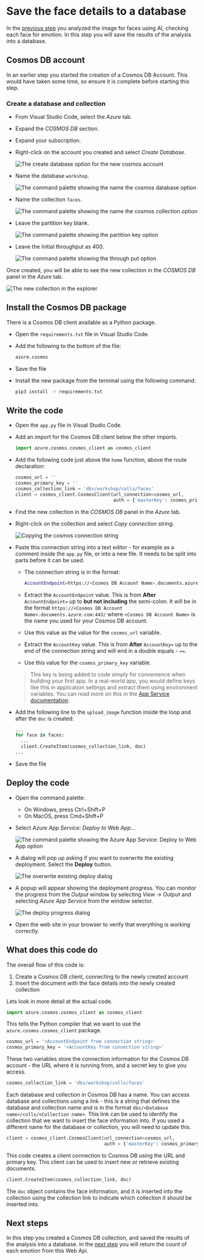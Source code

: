 # Save the face details to a database

In the [previous step](./AnalyseThePhotoUsingAI.md) you analyzed the image for faces using AI, checking each face for emotion. In this step you will save the results of the analysis into a database.

## Cosmos DB account

In an earlier step you started the creation of a Cosmos DB Account. This would have taken some time, so ensure it is complete before starting this step.

### Create a database and collection

* From Visual Studio Code, select the *Azure* tab.

* Expand the *COSMOS DB* section.

* Expand your subscription.

* Right-click on the account you created and select *Create Database*.

  ![The create database option for the new cosmos account](../Images/CreateCosmosDbDatabase.png)

* Name the database `workshop`.
  
  ![The command palette showing the name the cosmos database option](../Images/CosmosDatabaseName.png)

* Name the collection `faces`.
  
  ![The command palette showing the name the cosmos collection option](../Images/CosmosCollectionName.png)

* Leave the partition key blank.
  
  ![The command palette showing the partition key option](../Images/CosmosPartitionKey.png)

* Leave the initial throughput as 400.
  
  ![The command palette showing the through put option](../Images/CosmosThroughPut.png)

Once created, you will be able to see the new collection in the *COSMOS DB* panel in the *Azure* tab.

![The new collection in the explorer](../Images/CosmosCollectionInExplorer.png)

## Install the Cosmos DB package

There is a Cosmos DB client available as a Python package.

* Open the `requirements.txt` file in Visual Studio Code.

* Add the following to the bottom of the file:

  ```python
  azure.cosmos
  ```

* Save the file

* Install the new package from the terminal using the following command:
  
  ```sh
  pip3 install -r requirements.txt
  ```

## Write the code

* Open the `app.py` file in Visual Studio Code.

* Add an import for the Cosmos DB client below the other imports.
  
  ```python
  import azure.cosmos.cosmos_client as cosmos_client
  ```

* Add the following code just above the `home` function, above the route declaration:
  
  ```python
  cosmos_url = ''
  cosmos_primary_key = ''
  cosmos_collection_link = 'dbs/workshop/colls/faces'
  client = cosmos_client.CosmosClient(url_connection=cosmos_url,
                                      auth = {'masterKey': cosmos_primary_key})
  ```

* Find the new collection in the *COSMOS DB* panel in the *Azure* tab.

* Right-click on the collection and select *Copy connection string*.
  
  ![Copying the cosmos connection string](../Images/CopyConnectionString.png)

* Paste this connection string into a text editor - for example as a comment inside the `app.py` file, or into a new file. It needs to be split into parts before it can be used.

  * The connection string is in the format:
  
    ```sh
    AccountEndpoint=https://<Cosmos DB Account Name>.documents.azure.com:443/;AccountKey=<Your key>
    ```
  
  * Extract the `AccountEndpoint` value. This is from **After** `AccountEndpoint=` up to **but not including** the semi-colon. It will be in the format `https://<Cosmos DB Account Name>.documents.azure.com:443/` where `<Cosmos DB Account Name>` is the name you used for your Cosmos DB account.
  
  * Use this value as the value for the `cosmos_url` variable.

  * Extract the `AccountKey` value. This is from **After** `AccountKey=` up to the end of the connection string and will end in a double equals - `==`.

  * Use this value for the `cosmos_primary_key` variable.
  
  > This key is being added to code simply for convenience when building your first app. In a real-world app, you would define keys like this in application settings and extract them using environment variables. You can read more on this in the [App Service documentation](https://docs.microsoft.com/azure/app-service/containers/how-to-configure-python#access-environment-variables?WT.mc_id=pythonworkshop-github-jabenn).

* Add the following line to the `upload_image` function inside the loop and after the `doc` is created:
  
  ```python
  ...
  for face in faces:
    ...
    client.CreateItem(cosmos_collection_link, doc)
  ...
  ```

* Save the file

## Deploy the code

* Open the command palette:
  * On Windows, press Ctrl+Shift+P
  * On MacOS, press Cmd+Shift+P

* Select *Azure App Service: Deploy to Web App...*
  
  ![The command palette showing the Azure App Service: Deploy to Web App option](../Images/CommandPaletteDeployAppService.png)

* A dialog will pop up asking if you want to overwrite the existing deployment. Select the **Deploy** button.
  
  ![The overwrite existing deploy dialog](../Images/OverwriteDeploy.png)

* A popup will appear showing the deployment progress. You can monitor the progress from the *Output* window by selecting *View -> Output* and selecting *Azure App Service* from the window selector.
  
  ![The deploy progress dialog](../Images/DeployProgress.png)

* Open the web site in your browser to verify that everything is working correctly.

## What does this code do

The overall flow of this code is:

1. Create a Cosmos DB client, connecting to the newly created account
2. Insert the document with the face details into the newly created collection

Lets look in more detail at the actual code.

```python
import azure.cosmos.cosmos_client as cosmos_client
```

This tells the Python compiler that we want to use the `azure.cosmos.cosmos_client` package.

```python
cosmos_url = '<AccountEndpoint from connection string>'
cosmos_primary_key = '<AccountKey from connection string>'
```

These two variables store the connection information for the Cosmos DB account - the URL where it is running from, and a secret key to give you access.

```python
cosmos_collection_link = 'dbs/workshop/colls/faces'
```

Each database and collection in Cosmos DB has a name. You can access database and collections using a link - this is a string that defines the database and collection name and is in the format `dbs/<Database name>/colls/<Collection name>`. This link can be used to identify the collection that we want to insert the face information into. If you used a different name for the database or collection, you will need to update this.

```python
client = cosmos_client.CosmosClient(url_connection=cosmos_url,
                                    auth = {'masterKey': cosmos_primary_key})
```

This code creates a client connection to Cosmos DB using the URL and primary key. This client can be used to insert new or retrieve existing documents.

```python
client.CreateItem(cosmos_collection_link, doc)
```

The `doc` object contains the face information, and it is inserted into the collection using the collection link to indicate which collection it should be inserted into.

## Next steps

In this step you created a Cosmos DB collection, and saved the results of the analysis into a database. In the [next step](./ReturnTheEmotionCount.md) you will return the count of each emotion from this Web Api.
